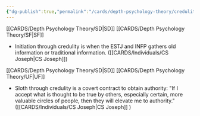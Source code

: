 ```yaml
---
{"dg-publish":true,"permalink":"/cards/depth-psychology-theory/credulity/","created":"2022-12-31T17:42:03.357+01:00","updated":"2023-04-27T09:04:28.568+02:00"}
---
```



[[CARDS/Depth Psychology Theory/SD\|SD]] [[CARDS/Depth Psychology Theory/SF\|SF]]

<div class="transclusion internal-embed is-loaded"><div class="markdown-embed">



- Initiation through credulity is when the ESTJ and INFP gathers old information or traditional information. ([[CARDS/Individuals/CS Joseph\|CS Joseph]]) 

</div></div>


[[CARDS/Depth Psychology Theory/SD\|SD]] [[CARDS/Depth Psychology Theory/UF\|UF]]

<div class="transclusion internal-embed is-loaded"><div class="markdown-embed">



- Sloth through credulity is a covert contract to obtain authority: "If I accept what is thought to be true by others, especially certain, more valuable circles of people, then they will elevate me to authority." ([[CARDS/Individuals/CS Joseph\|CS Joseph]] ) 

</div></div>

